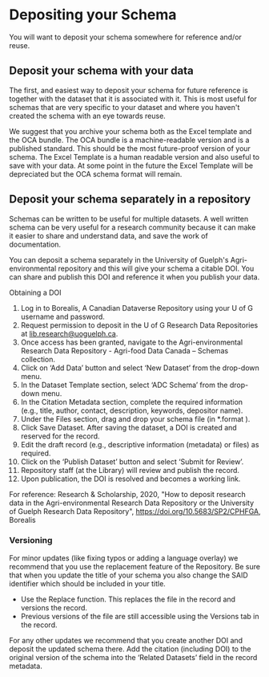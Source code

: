 # Depositing your Schema

You will want to deposit your schema somewhere for reference and/or reuse.

## Deposit your schema with your data

The first, and easiest way to deposit your schema for future reference is together with the dataset that it is associated with it. This is most useful for schemas that are very specific to your dataset and where you haven't created the schema with an eye towards reuse.

We suggest that you archive your schema both as the Excel template and the OCA bundle. The OCA bundle is a machine-readable version and is a published standard. This should be the most future-proof version of your schema. The Excel Template is a human readable version and also useful to save with your data. At some point in the future the Excel Template will be depreciated but the OCA schema format will remain.

## Deposit your schema separately in a repository

Schemas can be written to be useful for multiple datasets. A well written schema can be very useful for a research community because it can make it easier to share and understand data, and save the work of documentation.

You can deposit a schema separately in the University of Guelph's Agri-environmental repository and this will give your schema a citable DOI. You can share and publish this DOI and reference it when you publish your data.

Obtaining a DOI
1.	Log in to Borealis, A Canadian Dataverse Repository using your U of G username and password.
2.	Request permission to deposit in the U of G Research Data Repositories at lib.research@uoguelph.ca.
3.	Once access has been granted, navigate to the Agri-environmental Research Data Repository - Agri-food Data Canada – Schemas  collection.
4.	Click on ‘Add Data’ button and select ‘New Dataset’ from the drop-down menu.
5.	In the Dataset Template  section, select ‘ADC Schema’ from the drop-down menu.
6.	In the Citation Metadata section, complete the required information (e.g., title, author, contact, description, keywords, depositor name).
7.	Under the Files section, drag and drop your schema file (in *.format ).
8.	Click Save Dataset. After saving the dataset, a DOI is created and reserved for the record.
9.	Edit the draft record (e.g., descriptive information (metadata) or files) as required.
10.	Click on the ‘Publish Dataset’ button and select ‘Submit for Review’.
11.	Repository staff (at the Library) will review and publish the record.
12.	Upon publication, the DOI is resolved and becomes a working link. 

For reference: Research & Scholarship, 2020, "How to deposit research data in the Agri-environmental Research Data Repository or the University of Guelph Research Data Repository", https://doi.org/10.5683/SP2/CPHFGA, Borealis

### Versioning

For minor updates (like fixing typos or adding a language overlay) we recommend that you use the replacement feature of the Repository. Be sure that when you update the title of your schema you also change the SAID identifier which should be included in your title.

* Use the Replace function. This replaces the file in the record and versions the record.
* Previous versions of the file are still accessible using the Versions tab in the record.


For any other updates we recommend that you create another DOI and deposit the updated schema there. Add the citation (including DOI) to the original version of the schema into the ‘Related Datasets’ field in the record metadata.
